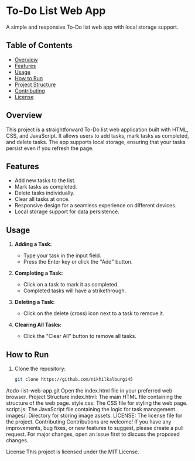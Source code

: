 # To-Do List Web App

A simple and responsive To-Do list web app with local storage support.

## Table of Contents

- [Overview](#overview)
- [Features](#features)
- [Usage](#usage)
- [How to Run](#how-to-run)
- [Project Structure](#project-structure)
- [Contributing](#contributing)
- [License](#license)

## Overview

This project is a straightforward To-Do list web application built with HTML, CSS, and JavaScript. It allows users to add tasks, mark tasks as completed, and delete tasks. The app supports local storage, ensuring that your tasks persist even if you refresh the page.

## Features

- Add new tasks to the list.
- Mark tasks as completed.
- Delete tasks individually.
- Clear all tasks at once.
- Responsive design for a seamless experience on different devices.
- Local storage support for data persistence.

## Usage

1. **Adding a Task:**
   - Type your task in the input field.
   - Press the Enter key or click the "Add" button.

2. **Completing a Task:**
   - Click on a task to mark it as completed.
   - Completed tasks will have a strikethrough.

3. **Deleting a Task:**
   - Click on the delete (cross) icon next to a task to remove it.

4. **Clearing All Tasks:**
   - Click the "Clear All" button to remove all tasks.

## How to Run

1. Clone the repository:

   ```bash
   git clone https://github.com/nikhilkalburgi45
/todo-list-web-app.git
Open the index.html file in your preferred web browser.
Project Structure
index.html: The main HTML file containing the structure of the web page.
style.css: The CSS file for styling the web page.
script.js: The JavaScript file containing the logic for task management.
images/: Directory for storing image assets.
LICENSE: The license file for the project.
Contributing
Contributions are welcome! If you have any improvements, bug fixes, or new features to suggest, please create a pull request. For major changes, open an issue first to discuss the proposed changes.

License
This project is licensed under the MIT License.
